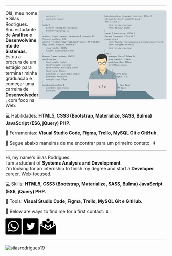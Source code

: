 <hr>
<img src="banner.png" min-width="400px" max-width="400px" width="400px" align="right" alt="Banner">

<p align="left"> 
  Olá, meu nome é Silas Rodrigues.<br>
  Sou estudante de <strong>Análise e Desenvolvimento de Sistemas</strong>.<br>
  Estou a procura de um estágio para terminar minha graduação e começar uma carreira de <strong>Desenvolvedor,</strong> com foco na Web.<br>
</p>

<p align="left">
  💻 Habilidades: <strong>HTML5, CSS3 (Bootstrap, Materialize, SASS, Bulma) JavaScript (ES6, jQuery) PHP.</strong>
</p>

<p align="left">
  🧰 Ferramentas: <strong>Visual Studio Code, Figma, Trello, MySQL Git e GitHub.</strong>
</p>

<p align="left">
  💌 Segue abaixo maneiras de me encontrar para um primeiro contato: ⬇
</p>

<hr>

<p align="left"> 
  Hi, my name's Silas Rodrigues.<br>
  I am a student of <strong>Systems Analysis and Development</strong>.<br>
  I'm looking for an internship to finish my degree and start a <strong>Developer</strong> career, Web-focused.<br>
</p>

<p align="left">
  💻 Skills: <strong>HTML5, CSS3 (Bootstrap, Materialize, SASS, Bulma) JavaScript (ES6, jQuery) PHP.</strong>
</p>

<p align="left">
  🧰 Tools: <strong>Visual Studio Code, Figma, Trello, MySQL Git e GitHub.</strong>
</p>

<p align="left">
  💌 Below are ways to find me for a first contact: ⬇
</p>

<p align="left">
  <a href="https://api.whatsapp.com/send/?phone=5519986024827&text&app_absent=0" target="_blank">
    <img src="icons/whatsapp.png" width="50px" height="50px" alt="WhatsApp">
  </a>

  <a href="https://twitter.com/jinuye1/" target="_blank">
    <img src="icons/twitter.png" width="50px" height="50px" alt="Twitter">
  </a>
  
  <a href="mailto:silasrodrigues.fatec@gmail.com?subject=Contato GitHub" target="_blank">
    <img src="icons/gmail.png" width="50px" height="50px" alt="Gmail">
  </a>
</p>  
<hr>

<p align="left">
  <img align="center" src="https://github-readme-stats.vercel.app/api/top-langs?username=silasrodrigues19&show_icons=true&locale=en&layout=compact" alt="silasrodrigues19">
</p>


